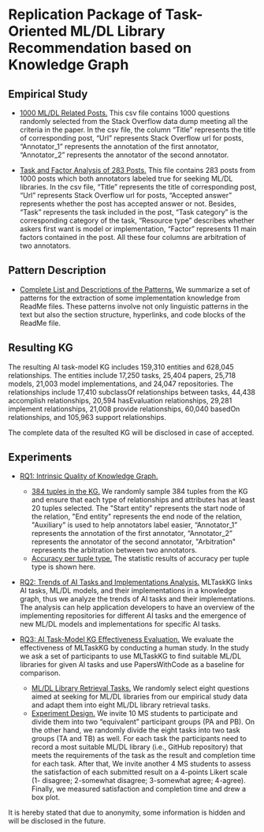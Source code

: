 # Replication Package of Task-Oriented ML/DL Library Recommendation based on Knowledge Graph
## Empirical Study
- [1000 ML/DL Related Posts.](https://github.com/MLTaskKG/MLTaskKG.github.io/tree/main/empirical_study/empirical_data_sample.xlsx)
This csv file contains 1000 questions randomly selected from the Stack Overflow data dump meeting all 
the criteria in the paper. In the csv file, the column “Title” represents the title of corresponding 
post, “Url” represents Stack Overflow url for posts, “Annotator_1” represents the annotation of the 
first annotator, “Annotator_2” represents the annotator of the second annotator.

- [Task and Factor Analysis of 283 Posts.](https://github.com/MLTaskKG/MLTaskKG.github.io/tree/main/empirical_study/empirical_data_annotation.xlsx)
This file contains 283 posts from 1000 posts which both annotators labeled true for seeking ML/DL 
libraries. In the csv file, “Title” represents the title of corresponding post, “Url” represents 
Stack Overflow url for posts, “Accepted answer” represents whether the post has accepted answer or not.
Besides, “Task” represents the task included in the post, “Task category” is the corresponding 
category of the task, “Resource type” describes whether askers first want is model or implementation, 
“Factor” represents 11 main factors contained in the post. All these four columns are arbitration of 
two annotators.

## Pattern Description
- [Complete List and Descriptions of the Patterns.](https://github.com/MLTaskKG/MLTaskKG.github.io/tree/main/pattern_description.xlsx)
We summarize a set of patterns for the extraction of some implementation knowledge from ReadMe files.
These patterns involve not only linguistic patterns in the text but also the section structure, hyperlinks, and code blocks of the ReadMe file. 

## Resulting KG
The resulting AI task-model KG includes 159,310 entities and 628,045
relationships. The entities include 17,250 tasks, 25,404 papers, 25,718
models, 21,003 model implementations, and 24,047 repositories. The relationships 
include 17,410 subclassOf relationships between tasks, 44,438 accomplish 
relationships, 20,594 hasEvaluation relationships, 29,281 implement relationships, 
21,008 provide relationships, 60,040 basedOn relationships, and 105,963
support relationships.

The complete data of the resulted KG will be disclosed in case of accepted. 

## Experiments
- [RQ1: Intrinsic Quality of Knowledge Graph.](https://github.com/MLTaskKG/MLTaskKG.github.io/tree/main/RQ1/)
    - [384 tuples in the KG.](https://github.com/MLTaskKG/MLTaskKG.github.io/tree/main/RQ1/KG_tuples_for_intrinsic_quality_evaluation.xlsx)
We randomly sample 384 tuples from the KG and ensure that each type of relationships and attributes has at least 20 tuples selected. 
The "Start entity" represents the start node of the relation, "End entity" represents the end node of the relation, 
"Auxiliary" is used to help annotators label easier, “Annotator_1” represents the annotation of the first annotator, “Annotator_2” 
represents the annotator of the second annotator, "Arbitration" represents the arbitration between two annotators. 
    - [Accuracy per tuple type.](https://github.com/MLTaskKG/MLTaskKG.github.io/tree/main/RQ1/Accuracy_per_tuple_type.xlsx)
The statistic results of accuracy per tuple type is shown here.

- [RQ2: Trends of AI Tasks and Implementations Analysis.](https://github.com/MLTaskKG/MLTaskKG.github.io/tree/main/RQ2/)
MLTaskKG links AI tasks, ML/DL models, and their implementations in a knowledge 
graph, thus we analyze the trends of AI tasks and their implementations. The 
analysis can help application developers to have an overview of the implementing
repositories for different AI tasks and the emergence of new ML/DL models and
implementations for specific AI tasks.

- [RQ3: AI Task-Model KG Effectiveness Evaluation.](https://github.com/MLTaskKG/MLTaskKG.github.io/tree/main/RQ3/)
We evaluate the effectiveness of MLTaskKG by conducting a human
study. In the study we ask a set of participants to use MLTaskKG to
find suitable ML/DL libraries for given AI tasks and use 
PapersWithCode as a baseline for comparison. 
    - [ML/DL Library Retrieval Tasks.](https://github.com/MLTaskKG/MLTaskKG.github.io/tree/main/RQ3/Tasks.docx)
We randomly select eight questions aimed at seeking for ML/DL libraries from our
empirical study data and adapt them into eight ML/DL library retrieval tasks.
    - [Experiment Design.](https://github.com/MLTaskKG/MLTaskKG.github.io/tree/main/RQ3/)
We invite 10 MS students to participate and divide
them into two “equivalent” participant groups (PA and PB).
On the other hand, we randomly divide the eight
tasks into two task groups (TA and TB) as well. For each task the 
participants need to record a most suitable ML/DL library 
(i.e., GitHub repository) that meets the requirements of the task 
as the result and completion time for each task. After that, We invite 
another 4 MS students to assess the satisfaction of each submitted result 
on a 4-points Likert scale (1- disagree; 2-somewhat disagree; 
3-somewhat agree; 4-agree). Finally, we measured satisfaction and 
completion time and drew a box plot.

It is hereby stated that due to anonymity, some information is hidden and will be disclosed in the future.
